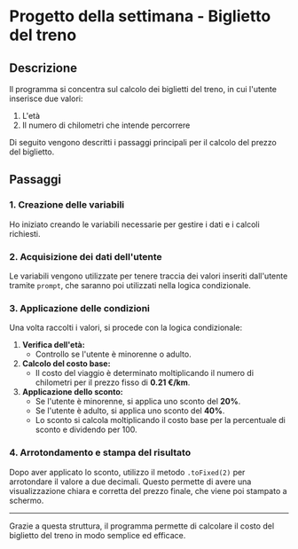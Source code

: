 # Progetto della settimana - Biglietto del treno

## Descrizione
Il programma si concentra sul calcolo dei biglietti del treno, in cui l'utente inserisce due valori:
1. L'età
2. Il numero di chilometri che intende percorrere

Di seguito vengono descritti i passaggi principali per il calcolo del prezzo del biglietto.

## Passaggi

### 1. Creazione delle variabili
Ho iniziato creando le variabili necessarie per gestire i dati e i calcoli richiesti.

### 2. Acquisizione dei dati dell'utente
Le variabili vengono utilizzate per tenere traccia dei valori inseriti dall'utente tramite `prompt`, che saranno poi utilizzati nella logica condizionale.

### 3. Applicazione delle condizioni
Una volta raccolti i valori, si procede con la logica condizionale:
1. **Verifica dell'età:**
   - Controllo se l'utente è minorenne o adulto.
2. **Calcolo del costo base:**
   - Il costo del viaggio è determinato moltiplicando il numero di chilometri per il prezzo fisso di **0.21 €/km**.
3. **Applicazione dello sconto:**
   - Se l'utente è minorenne, si applica uno sconto del **20%**.
   - Se l'utente è adulto, si applica uno sconto del **40%**.
   - Lo sconto si calcola moltiplicando il costo base per la percentuale di sconto e dividendo per 100.

### 4. Arrotondamento e stampa del risultato
Dopo aver applicato lo sconto, utilizzo il metodo `.toFixed(2)` per arrotondare il valore a due decimali. Questo permette di avere una visualizzazione chiara e corretta del prezzo finale, che viene poi stampato a schermo.

---

Grazie a questa struttura, il programma permette di calcolare il costo del biglietto del treno in modo semplice ed efficace.

